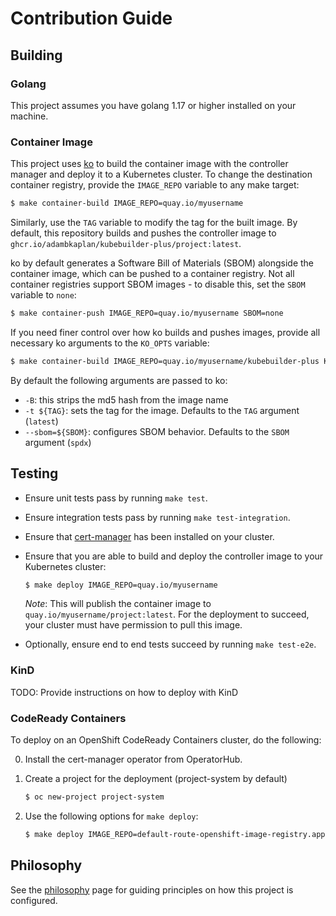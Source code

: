 # Contribution Guide

## Building

### Golang

This project assumes you have golang 1.17 or higher installed on your machine.

### Container Image

This project uses [ko](https://github.com/google/ko) to build the container image with the
controller manager and deploy it to a Kubernetes cluster. To change the destination container
registry, provide the `IMAGE_REPO` variable to any make target:

```sh
$ make container-build IMAGE_REPO=quay.io/myusername
```

Similarly, use the `TAG` variable to modify the tag for the built image.
By default, this repository builds and pushes the controller image to
`ghcr.io/adambkaplan/kubebuilder-plus/project:latest`.

ko by default generates a Software Bill of Materials (SBOM) alongside the container image, which
can be pushed to a container registry.
Not all container registries support SBOM images - to disable this, set the `SBOM` variable to
`none`:

```sh
$ make container-push IMAGE_REPO=quay.io/myusername SBOM=none
```

If you need finer control over how ko builds and pushes images, provide all necessary ko
arguments to the `KO_OPTS` variable:

```sh
$ make container-build IMAGE_REPO=quay.io/myusername/kubebuilder-plus KO_OPTS="--bare --tag=mytag"
```

By default the following arguments are passed to ko:

- `-B`: this strips the md5 hash from the image name
- `-t ${TAG}`: sets the tag for the image. Defaults to the `TAG` argument (`latest`)
- `--sbom=${SBOM}`: configures SBOM behavior. Defaults to the `SBOM` argument (`spdx`)

## Testing

- Ensure unit tests pass by running `make test`.
- Ensure integration tests pass by running `make test-integration`.
- Ensure that [cert-manager](https://cert-manager.io) has been installed on your cluster.
- Ensure that you are able to build and deploy the controller image to your Kubernetes cluster:

   ```sh
   $ make deploy IMAGE_REPO=quay.io/myusername
   ```

   *Note*: This will publish the container image to `quay.io/myusername/project:latest`. For the
   deployment to succeed, your cluster must have permission to pull this image.

- Optionally, ensure end to end tests succeed by running `make test-e2e`.

### KinD

TODO: Provide instructions on how to deploy with KinD

### CodeReady Containers

To deploy on an OpenShift CodeReady Containers cluster, do the following:

0. Install the cert-manager operator from OperatorHub.

1. Create a project for the deployment (project-system by default)

   ```sh
   $ oc new-project project-system
   ```

2. Use the following options for `make deploy`:

   ```sh
   $ make deploy IMAGE_REPO=default-route-openshift-image-registry.apps-crc.testing/project-system KO_OPTS="-B -t latest --sbom=none --insecure-registry"
   ```

## Philosophy

See the [philosophy](docs/philosophy.md) page for guiding principles on how this project is configured.
